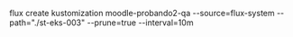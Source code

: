 flux create kustomization moodle-probando2-qa
		--source=flux-system
		--path="./st-eks-003"
		--prune=true
		--interval=10m
